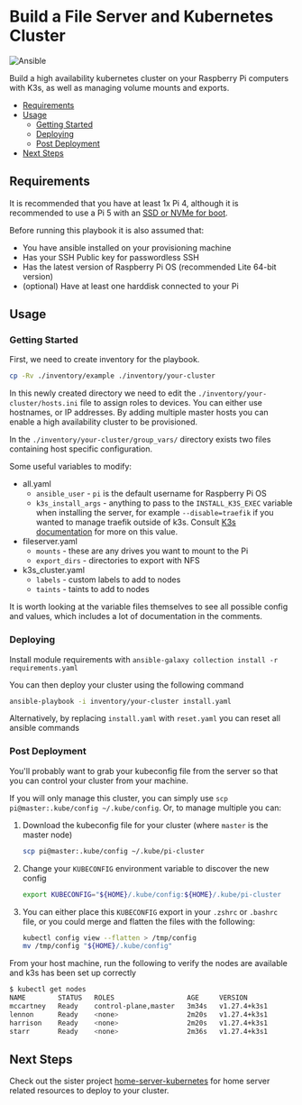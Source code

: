 # Build a File Server and Kubernetes Cluster

![Ansible](https://github.com/drinkataco/home-server-ansible/actions/workflows/ansible-lint.yaml/badge.svg)

Build a high availability kubernetes cluster on your Raspberry Pi computers with K3s, as well as managing volume mounts and exports.

<!-- vim-md-toc format=bullets ignore=^TODO$ -->
* [Requirements](#requirements)
* [Usage](#usage)
  * [Getting Started](#getting-started)
  * [Deploying](#deploying)
  * [Post Deployment](#post-deployment)
* [Next Steps](#next-steps)
<!-- vim-md-toc END -->

## Requirements

It is recommended that you have at least 1x Pi 4, although it is recommended to use a Pi 5 with an [SSD or NVMe for boot](https://www.makeuseof.com/boot-raspberry-pi-4-via-ssd-network/).

Before running this playbook it is also assumed that:

- You have ansible installed on your provisioning machine
- Has your SSH Public key for passwordless SSH
- Has the latest version of Raspberry Pi OS (recommended Lite 64-bit version)
- (optional) Have at least one harddisk connected to your Pi

## Usage

### Getting Started

First, we need to create inventory for the playbook.

```bash
cp -Rv ./inventory/example ./inventory/your-cluster
```

In this newly created directory we need to edit the `./inventory/your-cluster/hosts.ini` file to assign roles to devices. You can either use hostnames, or IP addresses. By adding multiple master hosts you can enable a high availability cluster to be provisioned.

In the `./inventory/your-cluster/group_vars/` directory exists two files containing host specific configuration.

Some useful variables to modify:

- all.yaml
    - `ansible_user` - `pi` is the default username for Raspberry Pi OS
    - `k3s_install_args` - anything to pass to the `INSTALL_K3S_EXEC` variable when installing the server, for example `--disable=traefik` if you wanted to manage traefik outside of k3s. Consult [K3s documentation](https://docs.k3s.io/installation/configuration) for more on this value.
- fileserver.yaml
    - `mounts` - these are any drives you want to mount to the Pi
    - `export_dirs` - directories to export with NFS
- k3s_cluster.yaml
    - `labels` - custom labels to add to nodes
    - `taints` - taints to add to nodes

It is worth looking at the variable files themselves to see all possible config and values, which includes a lot of documentation in the comments.

### Deploying

Install module requirements with `ansible-galaxy collection install -r requirements.yaml`

You can then deploy your cluster using the following command

```bash
ansible-playbook -i inventory/your-cluster install.yaml
```

Alternatively, by replacing `install.yaml` with `reset.yaml` you can reset all ansible commands

### Post Deployment

You'll probably want to grab your kubeconfig file from the server so that you can control your cluster from your machine.

If you will only manage this cluster, you can simply use `scp pi@master:.kube/config ~/.kube/config`. Or, to manage multiple you can:

1. Download the kubeconfig file for your cluster (where `master` is the master node)
    ```bash
    scp pi@master:.kube/config ~/.kube/pi-cluster
    ```

1. Change your `KUBECONFIG` environment variable to discover the new config
    ```bash
    export KUBECONFIG="${HOME}/.kube/config:${HOME}/.kube/pi-cluster
    ```

1. You can either place this `KUBECONFIG` export in your `.zshrc` or `.bashrc` file, or you could merge and flatten the files with the following:
    ```bash
    kubectl config view --flatten > /tmp/config
    mv /tmp/config "${HOME}/.kube/config"
    ```

From your host machine, run the following to verify the nodes are available and k3s has been set up correctly

```bash
$ kubectl get nodes
NAME        STATUS   ROLES                  AGE     VERSION
mccartney   Ready    control-plane,master   3m34s   v1.27.4+k3s1
lennon      Ready    <none>                 2m20s   v1.27.4+k3s1
harrison    Ready    <none>                 2m20s   v1.27.4+k3s1
starr       Ready    <none>                 2m36s   v1.27.4+k3s1
```

## Next Steps

Check out the sister project [home-server-kubernetes](https://github.com/drinkataco/home-server-kubernetes) for home server related resources to deploy to your cluster.


